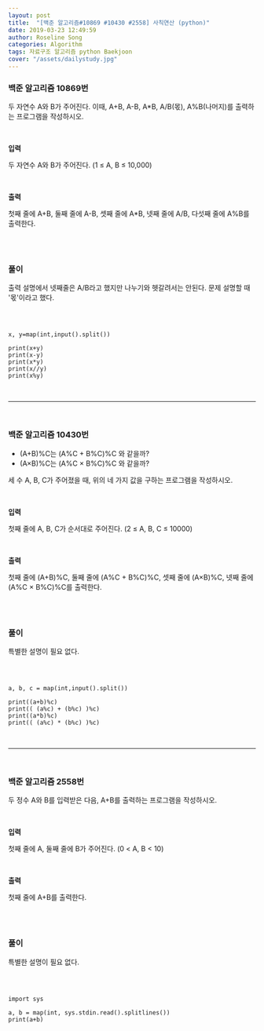```yaml
---
layout: post
title:  "[백준 알고리즘#10869 #10430 #2558] 사칙연산 (python)"
date: 2019-03-23 12:49:59
author: Roseline Song
categories: Algorithm
tags: 자료구조 알고리즘 python Baekjoon
cover: "/assets/dailystudy.jpg"
---
```


### 백준 알고리즘 10869번

두 자연수 A와 B가 주어진다. 이때, A+B, A-B, A*B, A/B(몫), A%B(나머지)를 출력하는 프로그램을 작성하시오. 

<br>

**입력**

두 자연수 A와 B가 주어진다. (1 ≤ A, B ≤ 10,000)

<br>

**출력**

첫째 줄에 A+B, 둘째 줄에 A-B, 셋째 줄에 A*B, 넷째 줄에 A/B, 다섯째 줄에 A%B를 출력한다.

<br>
<br>


### 풀이 

출력 설명에서 넷째줄은 A/B라고 했지만 나누기와 헷갈려서는 안된다. 문제 설명할 때 '몫'이라고 했다. 

<br>

```

x, y=map(int,input().split())

print(x+y)
print(x-y)
print(x*y)
print(x//y) 
print(x%y)

```


<br>

<hr>

<br>

### 백준 알고리즘 10430번

- (A+B)%C는 (A%C + B%C)%C 와 같을까?
- (A×B)%C는 (A%C × B%C)%C 와 같을까?

세 수 A, B, C가 주어졌을 때, 위의 네 가지 값을 구하는 프로그램을 작성하시오.

<br>

**입력**

첫째 줄에 A, B, C가 순서대로 주어진다. (2 ≤ A, B, C ≤ 10000)

<br>

**출력**

첫째 줄에 (A+B)%C, 둘째 줄에 (A%C + B%C)%C, 셋째 줄에 (A×B)%C, 넷째 줄에 (A%C × B%C)%C를 출력한다.

<br>
<br>


### 풀이 

특별한 설명이 필요 없다.

<br>

```

a, b, c = map(int,input().split())

print((a+b)%c)
print(( (a%c) + (b%c) )%c)
print((a*b)%c)
print(( (a%c) * (b%c) )%c)

```


<br>

<hr>

<br>

### 백준 알고리즘 2558번

두 정수 A와 B를 입력받은 다음, A+B를 출력하는 프로그램을 작성하시오.

<br>

**입력**

첫째 줄에 A, 둘째 줄에 B가 주어진다. (0 < A, B < 10)

<br>

**출력**

첫째 줄에 A+B를 출력한다.

<br>
<br>

### 풀이 

특별한 설명이 필요 없다.

<br>

```

import sys

a, b = map(int, sys.stdin.read().splitlines())
print(a+b)

```

<br>
<br>
